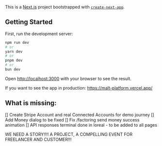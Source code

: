 This is a [Next.js](https://nextjs.org/) project bootstrapped with [`create-next-app`](https://github.com/vercel/next.js/tree/canary/packages/create-next-app).

## Getting Started

First, run the development server:

```bash
npm run dev
# or
yarn dev
# or
pnpm dev
# or
bun dev
```

Open [http://localhost:3000](http://localhost:3000) with your browser to see the result.

If you want to see the app in production: https://malt-platform.vercel.app/

## What is missing:

[] Create Stripe Account and real Connected Accounts for demo journey
[] Add Money dialog to be fixed
[] Fix /factoring send money success animation
[] API responses terminal done in loreal - to be added to all pages


WE NEED A STORY!!!! A PROJECT, A COMPELLING EVENT FOR FREELANCER AND CUSTOMER!!!